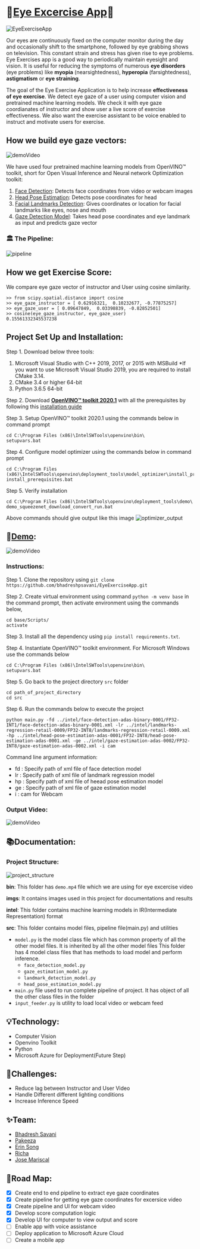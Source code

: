# 👀[Eye Excercise App](https://github.com/bhadreshpsavani/EyeExerciseApp)👀
![EyeExerciseApp](/imgs/EyeExcerciseApp.jpg)

Our eyes are continuously fixed on the computer monitor during the day and occasionally shift to the smartphone, followed by eye grabbing shows on television.
This constant strain and stress has given rise to eye problems. Eye Exercises app is a good way to periodically maintain eyesight and vision. It is useful for reducing the symptoms of numerous **eye disorders** (eye problems) like **myopia** (nearsightedness), **hyperopia** (farsightedness), **astigmatism** or **eye straining**.

The goal of the Eye Exercise Application is to help increase **effectiveness of eye exercise**. We detect eye gaze of a user using computer vision and pretrained machine learning models. We check it with eye gaze coordianates of instructor and show user a live score of exercise effectiveness. We also want the exercise assistant to be voice enabled to instruct and motivate users for exercise.

## How we build eye gaze vectors:
![demoVideo](/bin/gaze_detection.gif)

We have used four pretrained machine learning models from OpenVINO™ toolkit, short for Open Visual Inference and Neural network Optimization toolkit:

1. [Face Detection](https://docs.openvinotoolkit.org/latest/_models_intel_face_detection_adas_binary_0001_description_face_detection_adas_binary_0001.html): Detects face coordinates from video or webcam images
2. [Head Pose Estimation](https://docs.openvinotoolkit.org/latest/_models_intel_head_pose_estimation_adas_0001_description_head_pose_estimation_adas_0001.html): Detects pose coordinates for head
3. [Facial Landmarks Detection](https://docs.openvinotoolkit.org/latest/_models_intel_landmarks_regression_retail_0009_description_landmarks_regression_retail_0009.html): Gives coordinates or location for facial landmarks like eyes, nose and mouth
4. [Gaze Detection Model](https://docs.openvinotoolkit.org/latest/_models_intel_gaze_estimation_adas_0002_description_gaze_estimation_adas_0002.html): Takes head pose coordinates and eye landmark as input and predicts gaze vector

### 🏛️ The Pipeline:
![pipeline](/imgs/pipeline.png)

## How we get Exercise Score:
We compare eye gaze vector of instructor and User using cosine similarity. 
```
>> from scipy.spatial.distance import cosine
>> eye_gaze_instructor = [ 0.62916321,  0.10232677, -0.77875257]
>> eye_gaze_user = [ 0.09647849,  0.03398839, -0.82852501]
>> cosine(eye_gaze_instructor, eye_gaze_user)
0.15561332345537238
```

## Project Set Up and Installation:

Step 1. Download below three tools:
1. Microsoft Visual Studio with C++ 2019, 2017, or 2015 with MSBuild
*If you want to use Microsoft Visual Studio 2019, you are required to install CMake 3.14.
2. CMake 3.4 or higher 64-bit
3. Python 3.6.5 64-bit

Step 2. Download **[OpenVINO™ toolkit 2020.1](https://docs.openvinotoolkit.org/latest/index.html)** with all the prerequisites by following this [installation guide](https://docs.openvinotoolkit.org/2020.1/_docs_install_guides_installing_openvino_windows.html)

Step 3. Setup OpenVINO™ toolkit 2020.1 using the commands below in command prompt
```
cd C:\Program Files (x86)\IntelSWTools\openvino\bin\
setupvars.bat
```

Step 4. Configure model optimizer using the commands below in command prompt
```
cd C:\Program Files (x86)\IntelSWTools\openvino\deployment_tools\model_optimizer\install_prerequisites
install_prerequisites.bat
```

Step 5. Verify installation
```
cd C:\Program Files (x86)\IntelSWTools\openvino\deployment_tools\demo\
demo_squeezenet_download_convert_run.bat
```
Above commands should give output like this image
![optimizer_output](/imgs/image_classification_script_output_win.png)

## 🔎[Demo]((/bin/EyeExcerciseDemoVideo.mp4)):
![demoVideo](/bin/EyeExcerciseDemoVideo.gif)

### Instructions: 
Step 1. Clone the repository using `git clone https://github.com/bhadreshpsavani/EyeExerciseApp.git`

Step 2. Create virtual environment using command `python -m venv base` in the command prompt, then activate environment using the commands below,
```
cd base/Scripts/
activate
```

Step 3. Install all the dependency using `pip install requirements.txt`.

Step 4. Instantiate OpenVINO™ toolkit environment. For Microsoft Windows use the commands below
```
cd C:\Program Files (x86)\IntelSWTools\openvino\bin\
setupvars.bat
```

Step 5. Go back to the project directory `src` folder
```
cd path_of_project_directory
cd src
```

Step 6. Run the commands below to execute the project
```
python main.py -fd ../intel/face-detection-adas-binary-0001/FP32-INT1/face-detection-adas-binary-0001.xml -lr ../intel/landmarks-regression-retail-0009/FP32-INT8/landmarks-regression-retail-0009.xml -hp ../intel/head-pose-estimation-adas-0001/FP32-INT8/head-pose-estimation-adas-0001.xml -ge ../intel/gaze-estimation-adas-0002/FP32-INT8/gaze-estimation-adas-0002.xml -i cam
```
Command line argument information:
- fd : Specify path of xml file of face detection model
- lr : Specify path of xml file of landmark regression model
- hp : Specify path of xml file of heead pose estimation model
- ge : Specify path of xml file of gaze estimation model
- i : cam for Webcam

### Output Video:
![demoVideo](/bin/output.gif)


## 📚Documentation: 

### Project Structure:

![project_structure](/imgs/project_structure.png)

**bin**: This folder has `demo.mp4` file which we are using for eye excercise video

**imgs**: It contains images used in this project for documentations and results

**intel**: This folder contains machine learning models in IR(Intermediate Representation) format

**src**: This folder contains model files, pipeline file(main.py) and utilities 
* `model.py` is the model class file which has common property of all the other model files. It is inherited by all the other model files 
This folder has 4 model class files that has methods to load model and perform inference.
  * `face_detection_model.py`
  * `gaze_estimation_model.py`
  * `landmark_detection_model.py`
  * `head_pose_estimation_model.py`
* `main.py` file used to run complete pipeline of project. It has object of all the other class files in the folder
* `input_feeder.py` is utility to load local video or webcam feed

## :bulb:Technology:
* Computer Vision
* Openvino Toolkit
* Python
* Microsoft Azure for Deployment(Future Step)

## :dart:Challenges:
* Reduce lag between Instructor and User Video
* Handle Different different lighting conditions
* Increase Inference Speed

## ✨Team:
* [Bhadresh Savani](https://github.com/bhadreshpsavani)
* [Pakeeza](https://github.com/Hotaru29)
* [Erin Song](https://github.com/sagabanana)
* [Richa](https://www.linkedin.com/in/richaphd/)
* [Jose Mariscal](https://github.com/jgmarsm) 

## :checkered_flag:Road Map:
- [x] Create end to end pipeline to extract eye gaze coordinates
- [x] Create pipeline for getting eye gaze coordinates for excersice video
- [x] Create pipeline and UI for webcam video
- [x] Develop score computation logic
- [x] Develop UI for computer to view output and score
- [ ] Enable app with voice assistance
- [ ] Deploy application to Microsoft Azure Cloud
- [ ] Create a mobile app

